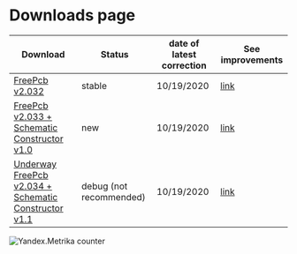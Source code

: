 # Downloads page

Download                                                                         | Status | date of latest correction | See improvements
---------------------------------------------------------------------------------|--------|---------------------------|------------------------------------------
[FreePcb v2.032](https://github.com/Duxah/FreePCB-2/archive/2-032.zip)           | stable | 10/19/2020 | [link](https://github.com/Duxah/FreePCB-2/tree/2-032/README.md)
[FreePcb v2.033 + Schematic Constructor v1.0](https://github.com/Duxah/FreePCB-2/archive/2-033.zip) | new | 10/19/2020 | [link](https://github.com/Duxah/FreePCB-2/tree/2-033/README.md)
[Underway FreePcb v2.034 + Schematic Constructor v1.1](https://github.com/Duxah/FreePCB-2/archive/master.zip) | debug (not recommended) | 10/19/2020 | [link](https://freepcb.dev)

![Yandex.Metrika counter](https://mc.yandex.ru/watch/56412415)


<!-- Yandex.Metrika counter -->
<script type="text/javascript" >
   (function(m,e,t,r,i,k,a){m[i]=m[i]||function(){(m[i].a=m[i].a||[]).push(arguments)};
   m[i].l=1*new Date();k=e.createElement(t),a=e.getElementsByTagName(t)[0],k.async=1,k.src=r,a.parentNode.insertBefore(k,a)})
   (window, document, "script", "https://mc.yandex.ru/metrika/tag.js", "ym");

   ym(56412415, "init", {
        clickmap:true,
        trackLinks:true,
        accurateTrackBounce:true,
        webvisor:true
   });
</script>
<noscript><div><img src="https://mc.yandex.ru/watch/56412415" style="position:absolute; left:-9999px;" alt="" /></div></noscript>
<!-- /Yandex.Metrika counter -->

